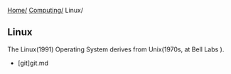 [Home/](../../index.html)
[Computing/](../index.html)
Linux/

## Linux
The Linux(1991) Operating System derives from Unix(1970s, at Bell Labs ).

- [git]git.md
